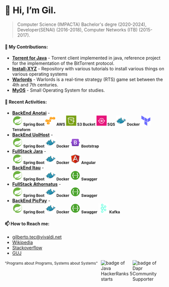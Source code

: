 # 👋 Hi, I’m Gil.
> Computer Science (IMPACTA) Bachelor's degre (2020-2024), Developer(SENAI) (2016-2018), Computer Networks (ITB) (2015-2017). 

<!-- ADD INGLES AND PORTIGUES -->

<!--- [![GitHub Game of Life](https://github4life.herokuapp.com/gilberto-009199.gif?z=6)](https://github4life.herokuapp.com/gilberto-009199) -->

<!---
### 🌱 Professional Experience:

- **Full Stack Analyst in Startup,São Paulo, Brazil:** Front-end with Angular and Back-End with C#, from a marketplace and microservices with Spring Boot.
<br/><small>
        <strong>![Spring Boot](./spring16x16.svg) Spring Boot</strong> 
        <strong>![Spring Boot](./java16x16.svg) Java</strong> 
        <strong>![C#](./c-sharp16x16.svg) C#</strong> 
        <strong>![Angular](./angularjs.svg) Angular</strong>
      </small>

- **Full Stack Java Systems Analyst in Bank, São Paulo, Brazil:** Working with java web and applications.
<br/><small>
        <strong>![Spring Boot](./spring16x16.svg) Spring Boot</strong>
        <strong>![Spring Boot](./java16x16.svg) Java</strong> 
        <strong>![C#](./servelt16x16.svg) Servlet</strong>
        <strong><img src="./jsf.png" width="16" height="16"/> JSP/JSF</strong>
  </small>
-->

#### 💞️ My Contributions:

- [**Torrent for Java**](https://github.com/gilberto-009199/MyTorrent) - Torrent client implemented in java, reference project for the implementation of the BitTorrent protocol. 
- [**Install-XYZ**](https://github.com/backend-br/como-instalar-xyz) - Repository with various tutorials to install various things on various operating systems
- [**Warlords**](https://github.com/warlords2) - Warlords is a real-time strategy (RTS) game set between the 4th and 7th centuries. 
- [**MyOS**](https://github.com/gilberto-009199/MyOS) - Small Operating System for studies.

#### 🌱 Recent Activities:

- [**BackEnd Anotai**](https://github.com/gilberto-009199/desafio-anotai-backend-aws) -
<br/><small>
        <strong>![Spring Boot](./spring16x16.svg) Spring Boot</strong>
        <strong>![AWS](./cloud16x16.svg) AWS</strong>
        <strong>![S3](./Arch_Amazon-Simple-Storage-Service_16.svg) S3 Bucket</strong>
        <strong>![SQS](https://raw.githubusercontent.com/gilberto-009199/gilberto-009199/refs/heads/main/Arch_Amazon-Simple-Queue-Service_16.svg) SQS </strong>
        <strong>![Docker](./docker16x16.svg) Docker</strong> 
        <strong>![C#](./terraform16x16.svg) Terraform</strong>
      </small>
- [**BackEnd UolHost**](https://github.com/gilberto-009199/desafio-uolhost-backend) -
<br/><small>
        <strong>![Spring Boot](./spring16x16.svg) Spring Boot</strong>
        <strong>![Docker](./docker16x16.svg) Docker</strong>
        <strong>![Angular](./bootstrap.svg) Bootstrap</strong> 
      </small>
- [**FullStack Jara**](https://github.com/gilberto-009199/avaliacao-full-stack) - 
<br/><small>
        <strong>![Spring Boot](./spring16x16.svg) Spring Boot</strong>
        <strong>![Docker](./docker16x16.svg) Docker</strong>
        <strong>![Angular](./angularjs.svg) Angular</strong> 
      </small>
- [**BackEnd Itau**](https://github.com/gilberto-009199/desafio-itau-backend) -
<br/><small>
        <strong>![Spring Boot](./spring16x16.svg) Spring Boot</strong>
        <strong>![Docker](./docker16x16.svg) Docker</strong>
        <strong>![Docker](./swagger.svg) Swagger</strong>
      </small>
- [**FullStack Athornatus**](https://github.com/gilberto-009199/athornatus_vaga) - 
<br/><small>
        <strong>![Spring Boot](./spring16x16.svg) Spring Boot</strong>
        <strong>![Docker](./docker16x16.svg) Docker</strong>
        <strong>![Docker](./swagger.svg) Swagger</strong>
      </small>
- [**BackEnd PicPay**](https://github.com/gilberto-009199/picpay-desafio-backend) - 
<br/><small>
        <strong>![Spring Boot](./spring16x16.svg) Spring Boot</strong>
        <strong>![Docker](./docker16x16.svg) Docker</strong>
        <strong>![Docker](./swagger.svg) Swagger</strong>
        <strong>![Docker](./kafka16x16.svg) Kafka</strong>
      </small>

#### 📫 How to Reach me:

- [gilberto.tec@vivaldi.net](mailto:gilberto.tec@vivaldi.net)
- [Wikipedia](https://pt.wikipedia.org/wiki/Especial:Contribui%C3%A7%C3%B5es/Tel_front)
- [Stackoverflow](https://stackoverflow.com/users/12253435/gil)
- [GUJ](https://www.guj.com.br/u/gil090199/activity)

<!-- [Read More]() -->

[<img alt="badge of Dapr Community Supporter" align="right" width="100" height="100" src="https://assets.holopin.io/eyJidWNrZXQiOiJob2xvcGluLWFzc2V0cyIsImtleSI6ImFzc2V0cy9jbG80MmhnanIxOTg2ODBmbWs1ZGd6Y3dyOSIsImVkaXRzIjp7InJvdGF0ZSI6bnVsbH19">](
https://www.holopin.io/@gilberto009199
)

[<img alt="badge of Java HackerRanks 5 starts" align="right" width="100" height="100" src="https://github.com/user-attachments/assets/a2a523f6-1c89-442c-92e1-cbf240910479">](
https://www.hackerrank.com/profile/gilberto_tec
)
<!--[<img alt="Count Visiteds" src="https://profile-counter.glitch.me/gilberto-009199/count.svg">](https://profile-counter.glitch.me/gilberto-009199/count.svg)
-->

<!---
gilberto-009199/gilberto-009199 is a ✨ special ✨ repository because its `README.md` (this file) appears on your GitHub profile.
You can click the Preview link to take a look at your changes.
--->
<small style="float: leaft;">"Programs about Programs, Systems about Systems"</small>
